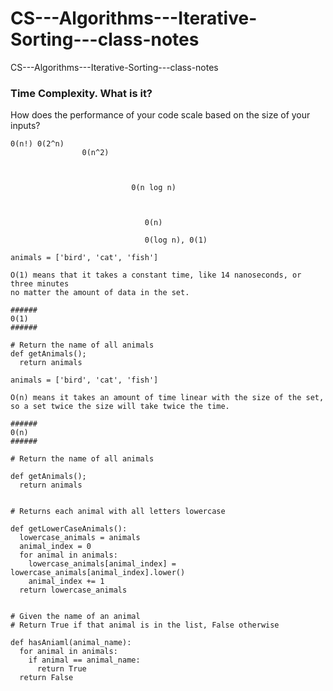 # CS---Algorithms---Iterative-Sorting---class-notes
CS---Algorithms---Iterative-Sorting---class-notes

### Time Complexity.  What is it?
How does the performance of your code scale based on the size of your inputs?

```
0(n!) 0(2^n)
                0(n^2)
                      
                           
                           
                           0(n log n)
                           
                            
                            
                              0(n)
                              
                              0(log n), 0(1)                 
```

```
animals = ['bird', 'cat', 'fish']

O(1) means that it takes a constant time, like 14 nanoseconds, or three minutes 
no matter the amount of data in the set. 

######
0(1)
######

# Return the name of all animals
def getAnimals();
  return animals

```

```
animals = ['bird', 'cat', 'fish']

O(n) means it takes an amount of time linear with the size of the set, 
so a set twice the size will take twice the time.

######
0(n)
######

# Return the name of all animals

def getAnimals();
  return animals
  
 
# Returns each animal with all letters lowercase

def getLowerCaseAnimals():
  lowercase_animals = animals
  animal_index = 0
  for animal in animals:
    lowercase_animals[animal_index] = lowercase_animals[animal_index].lower()
    animal_index += 1
  return lowercase_animals
  
  
# Given the name of an animal
# Return True if that animal is in the list, False otherwise

def hasAniaml(animal_name):
  for animal in animals:
    if animal == animal_name:
      return True
  return False
  

```

